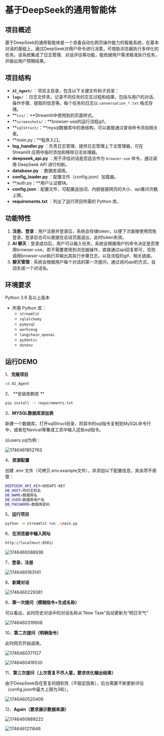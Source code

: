 # 基于DeepSeek的通用智能体

## 项目概述

基于DeepSeek的通用智能体是一个具备自动化网页操作能力的智能系统，在基本对话的基础上，通过DeepSeek对用户命令进行决策，可借助浏览器执行多样化的任务。该系统集成了日志管理、对话评估等功能，能依据用户需求精准执行任务，并输出用户预期结果。


## 项目结构

* **`AI_Agent/`** ：项目主目录，包含以下关键文件和子目录：
* **`logs/`** ：日志文件夹，记录不同任务的交互过程和结果，包括与用户的对话、操作步骤、提取的信息等。每个任务的日志以 `conversation_*.txt` 格式存储。
* **`css/`：**Streamlit中使用到的页面样式。
* **`screenshots/`：**browser-use的运行流程gif。
* **`sqlStruct/`：**mysql数据库中的表结构，可以直接通过查询命令添加相关表。
* **main.py：**程序入口。
* **log_handler.py** ：负责日志管理，提供日志管理上下文管理器，可在 Streamlit 应用中临时添加和移除日志处理器。
* **deepseek_api.py** ：用于评估对话是否适合作为 `browser-use` 命令，通过调用 DeepSeek API 进行判断。
* **database.py** ：数据库调用。
* **config_loader.py** ：配置文件（config.json）加载器。
* **auth.py：**用户认证模块。
* **config.json**：配置文件，可配置追加词、内嵌链接网页的大小、api重问次数上限。
* **requirements.txt** ：列出了运行项目所需的 Python 库。


## 功能特性

1. **注册、登录**：用户注册并登录后，系统会存储token，以便下次直接使用而免登录，登录后也可以直接在会话页面退出，此时token失效。
2. **AI 聊天**：登录成功后，用户可以输入任务，系统会根据用户的命令决定是否使用browser-use，若不需要使用到浏览器操作，直接通过api回复即可，否则调用browser-use执行并输出其执行步骤日志，以及流程的gif、相关链接。
3. **聊天管理**：系统会根据用户每个对话的第一次提问，通过询问api的方式，自动生成一个对话名。

## 环境要求

Python 3.9 及以上版本

* 所需 Python 库：
  * `streamlit`
  * `sqlalchemy`
  * `pymysql`
  * `werkzeug `
  * `langchain_openai`
  * `pydantic`
  * `dotenv`

## 运行DEMO

1、**克隆项目**

```bash
cd AI_Agent
```

2、 **安装依赖库 **

```bash
pip install -r requirements.txt
```

3、**MYSQL数据库添加表**

新建一个数据库，打开sqlStruct目录，将其中的sql指令复制到MySQL命令行中，或者在Navicat等集成工具中输入这些sql指令。

以users.sql为例：

![1746461852763](readme.assets/1746461852763.png)

4、**资源配置**

创建 .env 文件（可拷贝.env.example文件），并添加以下配置信息，其余项不用管：

```bash
DEEPSEEK_API_KEY=你的API-KEY
DB_HOST=你的主机名
DB_NAME=数据库名
DB_USER=数据库用户名
DB_PASSWORD=数据库密码
```

5、**运行项目**

```bash
python -m streamlit run .\main.py
```

6、**在浏览器中输入网址**

```bash
http://localhost:8501/
```

 ![1746460088936](readme.assets/1746460088936.png)

7、**登录、注册**

![1746460163141](readme.assets/1746460163141.png)

8、**新建对话**

![1746460229381](readme.assets/1746460229381.png)

9、**第一次提问（模糊指令+生成名称）**

可以看出，此时历史对话中的对话名称从“New Task”自动更新为“明日天气”

![1746460319908](readme.assets/1746460319908.png)

10、**第二次提问（明确指令）**

此时网页开始调用。

![1746460371127](readme.assets/1746460371127.png)

![1746460416530](readme.assets/1746460416530.png)

11、**第三次提问（上次答复不尽人意，要求优化输出结果）**

由于DeepSeek存在答复的随机性（不稳定因素），后台需要不断更新评估（config.json中最大上限为3轮）。

![1746460520406](readme.assets/1746460520406.png)



12、**Again（要求展示数据来源）**

![1746460889222](readme.assets/1746460889222.png)

![1746461211646](readme.assets/1746461211646.png)

